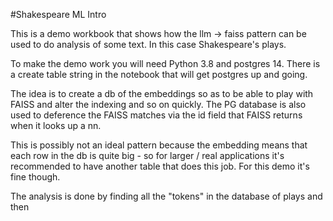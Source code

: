#Shakespeare ML Intro 

This is a demo workbook that shows how the llm -> faiss pattern can be used to do analysis of some text. In this case Shakespeare's plays. 

To make the demo work you will need Python 3.8 and postgres 14. There is a create table string in the notebook that will get postgres up and going. 

The idea is to create a db of the embeddings so as to be able to play with FAISS and alter the indexing and so on quickly. The PG database is also used to deference the FAISS matches via the id field that FAISS returns when it looks up a nn. 

This is possibly not an ideal pattern because the embedding means that each row in the db is quite big - so for larger / real applications it's recommended to have another table that does this job. For this demo it's fine though. 

The analysis is done by finding all the "tokens" in the database of plays and then 
